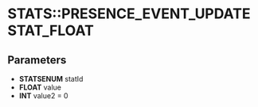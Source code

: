 # STATS::PRESENCE_EVENT_UPDATESTAT_FLOAT

## Parameters
* **STATSENUM** statId
* **FLOAT** value
* **INT** value2 = 0